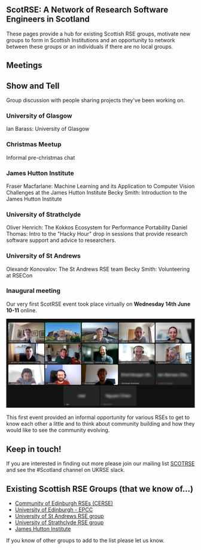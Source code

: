## ScotRSE:  A Network of Research Software Engineers in Scotland

These pages provide a hub for existing Scottish RSE groups, motivate new groups to form in Scottish Institutions and an opportunity to network between these groups or an individuals if there are no local groups. 

## Meetings

## Show and Tell
Group discussion with people sharing projects they've been working on.

### University of Glasgow
Ian Barass: University of Glasgow

### Christmas Meetup 
Informal pre-christmas chat 

### James Hutton Institute
Fraser Macfarlane:  Machine Learning and its Application to Computer Vision Challenges at the James Hutton Institute
Becky Smith:  Introduction to the James Hutton Institute

### University of Strathclyde
Oliver Henrich: The Kokkos Ecosystem for Performance Portability
Daniel Thomas: Intro to the "Hacky Hour" drop in sessions that provide research software support and advice to researchers. 

### University of St Andrews 
Olexandr Konovalov: The St Andrews RSE team
Becky Smith: Volunteering at RSECon

### Inaugural meeting
Our very first ScotRSE event took place virtually on **Wednesday 14th June 10-11** online.

![Attendees at the inaugural event.](imgs/ScotRSEInaugural-blurr.png)

This first event provided an informal opportunity for various RSEs to get to know each other a little and to think about community building and how they would like to see the community evolving.



## Keep in touch!

If you are interested in finding out more please join our mailing list [SCOTRSE](https://www.jiscmail.ac.uk/cgi-bin/webadmin?A0=SCOTRSE) and see the #Scotland channel on UKRSE slack.

## Existing Scottish RSE Groups (that we know of...)

* [Community of Edinburgh RSEs (CERSE)](https://cerse.github.io)
* [University of Edinburgh - EPCC](https://www.epcc.ed.ac.uk)
* [University of St Andrews RSE group](https://rse.cs.st-andrews.ac.uk/)
* [University of Strathclyde RSE group](https://www.strath.ac.uk/science/computerinformationsciences/hackyhour/)
* [James Hutton Institute](https://www.hutton.ac.uk/)

If you know of other groups to add to the list please let us know.
